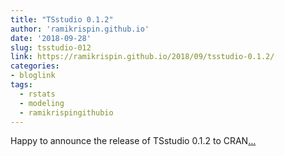 ```yaml
---
title: "TSstudio 0.1.2"
author: 'ramikrispin.github.io'
date: '2018-09-28'
slug: tsstudio-012
link: https://ramikrispin.github.io/2018/09/tsstudio-0.1.2/
categories:
- bloglink
tags:
  - rstats
  - modeling
  - ramikrispingithubio
---
```


Happy to announce the release of TSstudio 0.1.2 to CRAN[... <i class="fas fa-external-link-alt"></i>](https://ramikrispin.github.io/2018/09/tsstudio-0.1.2/)

